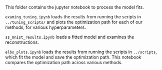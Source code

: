 This folder contains the jupyter notebook to process the model fits. 

`examing_tuning.ipynb` loads the results from running the scripts in `../tuning_scripts/` and plots the optimization path for each of our methods, for various hyperparameters. 

`ss_mnist_results.ipynb` loads a fitted model and examines the reconstructions. 

`elbo_plots.ipynb` loads the results from running the scripts in `../scripts`, which fit the model and save the optimization path. This notebook 
compares the optimization path across various methods. 
